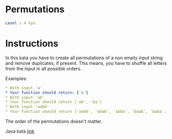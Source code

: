 # Permutations

```yaml
Level : 4 kyu
```

# Instructions

In this kata you have to create all permutations of a non empty input string and remove duplicates, if present. This means, you have to shuffle all letters from the input in all possible orders.

Examples:

```yaml
* With input 'a'
* Your function should return: ['a']
* With input 'ab'
* Your function should return ['ab', 'ba']
* With input 'aabb'
* Your function should return ['aabb', 'abab', 'abba', 'baab', 'baba', 'bbaa']
```

The order of the permutations doesn't matter.

Java kata [link](https://www.codewars.com/kata/5254ca2719453dcc0b00027d/train/java) 